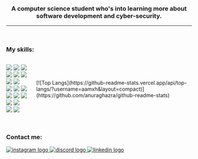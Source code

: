 <br clear="both">

<h3 align="center">A computer science student who's into learning more about <br>
  software development and cyber-security.</h3>

<hr>
<br>

<h3 align="left">My skills:</h3>
<div style="display: flex; align-items: center;">
  <div>
    <p align="left">
      <img src="https://skillicons.dev/icons?i=c" />
      <img src="https://skillicons.dev/icons?i=java">
      <img src="https://skillicons.dev/icons?i=py">
      <img src="https://skillicons.dev/icons?i=html">
      <img src="https://skillicons.dev/icons?i=css">
      <img src="https://skillicons.dev/icons?i=js">
      <img src="https://skillicons.dev/icons?i=ts">
      <img src="https://skillicons.dev/icons?i=dart">
      <br>
      <img src="https://skillicons.dev/icons?i=flutter">
      <img src="https://skillicons.dev/icons?i=firebase">
      <img src="https://skillicons.dev/icons?i=nodejs">
      <img src="https://skillicons.dev/icons?i=npm">
      <img src="https://skillicons.dev/icons?i=express">
      <img src="https://skillicons.dev/icons?i=mongodb">
      <img src="https://skillicons.dev/icons?i=git">
      <img src="https://skillicons.dev/icons?i=kali">
      <br>
      <img src="https://skillicons.dev/icons?i=androidstudio">
      <img src="https://skillicons.dev/icons?i=vscode">
    </p>
  </div>
  <div style="margin-left: 20px;">
    <p>
      [![Top Langs](https://github-readme-stats.vercel.app/api/top-langs/?username=aamxh&layout=compact)](https://github.com/anuraghazra/github-readme-stats)
    </p>
  </div>
</div>


<br clear="both">
  <h3 align="left">Contact me: </h3>
  <p align="left">
      <a href="https://instagram.com/a.a.mxh/" target="_blank">
    <img src="https://skillicons.dev/icons?i=instagram" alt="instagram logo"  />
  </a>
  <a href="https://discordapp.com/users/1158869218641580076" target="_blank">
    <img src="https://skillicons.dev/icons?i=discord" alt="discord logo"  />
  </a>
  <a href="https://www.linkedin.com/in/mohamed-alsayed-ahmed-b16311317/" target="_blank">
    <img src="https://skillicons.dev/icons?i=linkedin" alt="linkedin logo"  />
  </a>
  </p>
